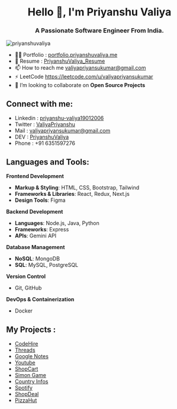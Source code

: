 <h1 align="center">Hello 👋, I'm Priyanshu Valiya</h1>
<h3 align="center">A Passionate Software Engineer From India.</h3>

<p align="left"> <img src="https://komarev.com/ghpvc/?username=priyanshuvaliya&label=Profile%20views&color=0e75b6&style=flat" alt="priyanshuvaliya" /> </p>

- 👨‍💻 Portfolio : [portfolio.priyanshuvaliya.me](portfolio.priyanshuvaliya.me)
- 📄 Resume : [PriyanshuValiya_Resume](https://drive.google.com/file/d/1o8u3m-R1FcPEH7fXKhHygG7K6bciEDzv/view)
- 📫 How to reach me valiyapriyansukumar@gmail.com
- ⚡ LeetCode https://leetcode.com/u/valiyapriyansukumar
- 🤝 I’m looking to collaborate on **Open Source Projects**

<h2 align="left">Connect with me:</h2>

- Linkedin : [priyanshu-valiya19012006](https://www.linkedin.com/in/priyanshu-valiya19012006)
- Twitter : [ValiyaPriyanshu](https://x.com/ValiyaPriyanshu?t=fODhuE-xes8Cv9nksqHe1w&s=08)
- Mail : valiyapriyansukumar@gmail.com
- DEV : [PriyanshuValiya](https://dev.to/priyansukumar_valiya_c0bf)
- Phone : +91 6351597276

<h2 align="left">Languages and Tools:</h2>

**Frontend Development**
- **Markup & Styling**: HTML, CSS, Bootstrap, Tailwind
- **Frameworks & Libraries**: React, Redux, Next.js
- **Design Tools**: Figma

**Backend Development**
- **Languages**: Node.js, Java, Python
- **Frameworks**: Express
- **APIs**: Gemini API

**Database Management**
- **NoSQL**: MongoDB
- **SQL**: MySQL, PostgreSQL

**Version Control**
- Git, GitHub

**DevOps & Containerization**
- Docker

<h2 align="left">My Projects :</h2>

- [CodeHire](https://code-hire.priyanshuvaliya.me)
- [Threads](https://threads-b9qr.onrender.com)
- [Google Notes](https://google-notes-mrbxgsina-priyanshuvaliyas-projects.vercel.app/)
- [Youtube](https://youtube-clone-swart-eight.vercel.app)
- [ShopCart](https://priyanshuvaliya-shopcart.onrender.com)
- [Simon Game](https://simon-game-khaki-nine.vercel.app)
- [Country Infos](https://priyanshuvaliya.github.io/Country-Info)
- [Spotify](https://spotify-clone-git-main-priyanshuvaliyas-projects.vercel.app)
- [ShopDeal](https://shop-deal-priyanshuvaliyas-projects.vercel.app/index.html)
- [PizzaHut](https://www.figma.com/proto/M89FIqF8TtPFMIfi00ddMN/Pizza-Hut?type=design&node-id=3-7&t=XDRYa8Hul8JAvtRW-0&scaling=scale-down&page-id=0%3A1)
